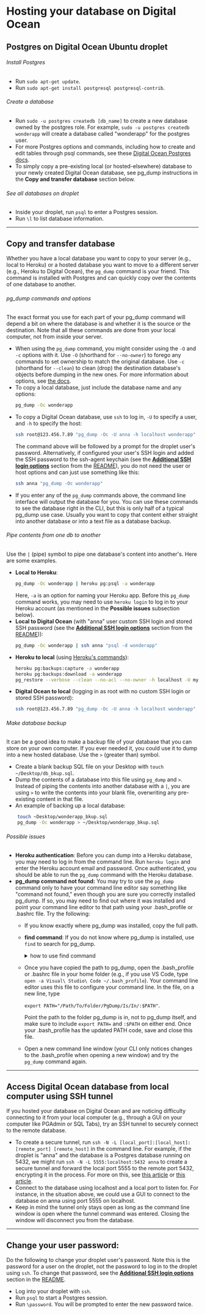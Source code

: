 # Hosting your database on Digital Ocean

## Postgres on Digital Ocean Ubuntu droplet

###### Install Postgres
- Run ```sudo apt-get update```.
- Run ```sudo apt-get install postgresql postgresql-contrib```.

###### Create a database
- Run ```sudo -u postgres createdb [db_name]``` to create a new database owned by the postgres role. For example, ```sudo -u postgres createdb wonderapp``` will create a database called "wonderapp" for the postgres user.
- For more Postgres options and commands, including how to create and edit tables through psql commands, see these [Digital Ocean Postgres docs](https://www.digitalocean.com/community/tutorials/how-to-install-and-use-postgresql-on-ubuntu-16-04#create-a-new-database).
- To simply copy a pre-existing local (or hosted-elsewhere) database to your newly created Digital Ocean database, see pg_dump instructions in the **Copy and transfer database** section below.

###### See all databases on droplet
- Inside your droplet, run ```psql``` to enter a Postgres session.
- Run ```\l``` to list database information.

***

## Copy and transfer database
Whether you have a local database you want to copy to your server (e.g., local to Heroku) or a hosted database you want to move to a different server (e.g., Heroku to Digital Ocean), the ```pg_dump``` command is your friend. This command is installed with Postgres and can quickly copy over the contents of one database to another. 

###### pg_dump commands and options
The exact format you use for each part of your pg_dump command will depend a bit on where the database is and whether it is the source or the destination. Note that all these commands are done from your local computer, not from inside your server.
- When using the ```pg_dump``` command, you might consider using the ```-O``` and ```-c``` options with it. Use ```-O``` (shorthand for ```--no-owner```) to forego any commands to set ownership to match the original database. Use ```-c``` (shorthand for ```--clean```) to clean (drop) the destination database's objects before dumping in the new ones. For more information about options, see [the docs](https://www.postgresql.org/docs/9.4/static/app-pgdump.html).
- To copy a local database, just include the database name and any options: 
    ```sh
    pg_dump -Oc wonderapp
    ```
- To copy a Digital Ocean database, use ```ssh``` to log in, ```-U``` to specify a user, and ```-h``` to specify the host: 
    ```sh
    ssh root@123.456.7.89 "pg_dump -Oc -U anna -h localhost wonderapp"
    ```
    The command above will be followed by a prompt for the droplet user's password. Alternatively, if configured your user's SSH login and added the SSH password to the ssh-agent keychain (see the [**Additional SSH login options**](https://github.com/Alan-Miller/digital-ocean/blob/master/README.md#connect-to-server) section from the [README](https://github.com/Alan-Miller/digital-ocean/blob/master/README.md)), you do not need the user or host options and can just use something like this: 
    ```sh
    ssh anna "pg_dump -Oc wonderapp"
    ```
- If you enter any of the ```pg_dump``` commands above, the command line interface will output the database for you. You can use these commands to see the database right in the CLI, but this is only half of a typical pg_dump use case. Usually you want to copy that content either straight into another database or into a text file as a database backup.

###### Pipe contents from one db to another
Use the ```|``` (pipe) symbol to pipe one database's content into another's. Here are some examples.
- **Local to Heroku**:
    ```sh
    pg_dump -Oc wonderapp | heroku pg:psql -a wonderapp
    ```
    Here, ```-a``` is an option for naming your Heroku app. Before this ```pg_dump``` command works, you may need to use ```heroku login``` to log in to your Heroku account (as mentioned in the **Possible issues** subsection below).
- **Local to Digital Ocean** (with "anna" user custom SSH login and stored SSH password (see the [**Additional SSH login options**](https://github.com/Alan-Miller/digital-ocean/blob/master/README.md#connect-to-server) section from the [README](https://github.com/Alan-Miller/digital-ocean/blob/master/README.md))):
    ```sh
    pg_dump -Oc wonderapp | ssh anna "psql -d wonderapp"
    ```
- **Heroku to local** (using [Heroku's commands](https://devcenter.heroku.com/articles/heroku-postgres-import-export)): 
    ```sh
    heroku pg:backups:capture -a wonderapp
    heroku pg:backups:download -a wonderapp
    pg_restore --verbose --clean --no-acl --no-owner -h localhost -U myuser -d mydb latest.dump
    ```
- **Digital Ocean to local** (logging in as root with no custom SSH login or stored SSH password): 
    ```sh
    ssh root@123.456.7.89 "pg_dump -Oc -U anna -h localhost wonderapp" | psql wonderapp
    ```

###### Make database backup
It can be a good idea to make a backup file of your database that you can store on your own computer. If you ever needed it, you could use it to dump into a new hosted database. Use the ```>``` (greater than) symbol.
- Create a blank backup SQL file on your Desktop with ```touch ~/Desktop/db_bkup.sql```.
- Dump the contents of a database into this file using ```pg_dump``` and ```>```. Instead of piping the contents into another database with a ```|```, you are using ```>``` to write the contents into your blank file, overwriting any pre-existing content in that file.
- An example of backing up a local database:
```sh
    touch ~Desktop/wonderapp_bkup.sql
    pg_dump -Oc wonderapp > ~/Desktop/wonderapp_bkup.sql
```

###### Possible issues
- **Heroku authentication**: Before you can dump into a Heroku database, you may need to log in from the command line. Run ```heroku login``` and enter the Heroku account email and password. Once authenticated, you should be able to run the ```pg_dump``` command with the Heroku database.
- **pg_dump command not found:** You may try to use the ```pg_dump``` command only to have your command line editor say something like "command not found," even though you are sure you correctly installed pg_dump. If so, you may need to find out where it was installed and point your command line editor to that path using your .bash_profile or .bashrc file. Try the following:
    - If you know exactly where pg_dump was installed, copy the full path. 
    - **find command**: If you do not know where pg_dump is installed, use ```find``` to search for pg_dump. 

        <details> <summary> how to use find command </summary>

        - The ``find`` command includes a path, options, and a search expression. For example, if you thought pg_dump was installed in your ```/Applications``` folder and wanted to search for pg_dump by its name, you might try ```find /Applications -name pg_dump``` (where ```-name``` is the search-by-name option). 
        - If you have no idea where pg_dump was installed, you might try simply ```find / -name pg_dump 2>/dev/null``` to search your entire root folder (since you are searching all your folders, use the ```2>/dev/null``` command to suppress errors, limiting your search to more useful results). 
        - Find the correct path to pg_dump in the search results and copy it. Here is an example of a search result showing where pg_dump might be installed:

        ```sh
            /Applications/Postgres.app/Contents/Versions/9.5/bin/pg_dump
        ```
        
        </details>
    
    - Once you have copied the path to pg_dump, open the .bash_profile or .bashrc file in your home folder (e.g., if you use VS Code, type ```open -a Visual\ Studio\ Code ~/.bash_profile```). Your command line editor uses this file to configure your command line. In the file, on a new line, type 

        ```export PATH="/Path/To/Folder/PgDump/Is/In/:$PATH"```. 
    
        Point the path to the folder pg_dump is in, not to pg_dump itself, and make sure to include ```export PATH=``` and ```:$PATH``` on either end. Once your .bash_profile has the updated PATH code, save and close this file. 
    - Open a new command line window (your CLI only notices changes to the .bash_profile when opening a new window) and try the ```pg_dump``` command again.

***

## Access Digital Ocean database from local computer using SSH tunnel
If you hosted your database on Digital Ocean and are noticing difficulty connecting to it from your local computer (e.g., through a GUI on your computer like PGAdmin or SQL Tabs), try an SSH tunnel to securely connect to the remote database.
- To create a secure tunnel, run ```ssh -N -L [local_port]:[local_host]:[remote_port] [remote_host]``` in the command line. For example, if the droplet is "anna" and the database is a Postgres database running on 5432, we might run ```ssh -N -L 5555:localhost:5432 anna``` to create a secure tunnel and forward the local port 5555 to the remote port 5432, encrypting it in the process. For more on this, see [this article](http://www.revsys.com/writings/quicktips/ssh-tunnel.html) or [this article](https://blog.trackets.com/2014/05/17/ssh-tunnel-local-and-remote-port-forwarding-explained-with-examples.html).
- Connect to the database using localhost and a local port to listen for. For instance, in the situation above, we could use a GUI to connect to the database on anna using port 5555 on localhost. 
- Keep in mind the tunnel only stays open as long as the command line window is open where the tunnel command was entered. Closing the window will disconnect you from the database.

***

## Change your user password:
Do the following to change your droplet user's password. Note this is the password for a user on the droplet, not the password to log in to the droplet using ```ssh```. To change that password, see the [**Additional SSH login options**](https://github.com/Alan-Miller/digital-ocean#connect-to-server) section in the [README](https://github.com/Alan-Miller/digital-ocean/blob/master/README.md).
- Log into your droplet with ```ssh```.
- Run ```psql``` to start a Postgres session.
- Run ```\password```. You will be prompted to enter the new password twice.
